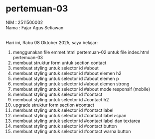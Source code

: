 # pertemuan-03

NIM : 2511500002 <br>
Nama : Fajar Agus Setiawan <br><br>

Hari ini, Rabu 08 Oktober 2025, saya belajar:
<ol>
    <li>menggunakan file emmet.html pertemuan-02 untuk file index.html pertemuan-03</li>
    <li>membuat struktur form untuk section contact</li>
    <li>membuat styling untuk selector id #about</li>
    <li>membuat styling untuk selector id #about elemen h2</li>
    <li>membuat styling untuk selector id #about elemen p</li>
    <li>membuat styling untuk selector id #about elemen strong</li>
    <li>membuat styling untuk selector id #about mode responsif (mobile)</li>
    <li>membuat styling untuk selector id #contact</li>
    <li>membuat styling untuk selector id #contact h2</li>
    <li>upgrade struktur form section #contact</li>
    <li>membuat styling untuk selector id #contact label</li>
    <li>membuat styling untuk selector id #contact label>span</li>
    <li>membuat styling untuk selector id #contact label dan textarea</li>
    <li>membuat styling untuk selector id #contact button</li>
    <li>membuat styling untuk selector id #contact warna button</li>
</ol>